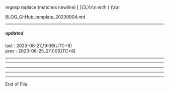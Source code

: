   
regexp replace (matches newline)  [ ]{3,}\r\n  with  (  )\r\n  
  
BLOG_GitHub_template_20230904.md  
  
  
    
  
----------------------------------------  
  
##### updated  
last : 2023-08-27_19:09(UTC+8)  
prev : 2023-08-25_07:00(UTC+8)  
  
----------------------------------------  
  
  
  
----------------------------------------  
  
  
  
----------------------------------------  
  
  
  
----------------------------------------  
  
  
  
----------------------------------------  
End of File.  
